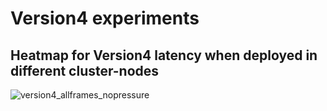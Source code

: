 # Version4 experiments

## Heatmap for Version4 latency when deployed in different cluster-nodes

![version4_allframes_nopressure](https://user-images.githubusercontent.com/57920951/157478179-d1aede2d-ebdc-43d3-b2d9-859d9094f873.png)
